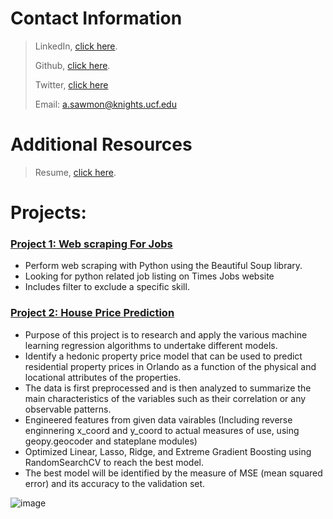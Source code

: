 
# Contact Information
> 
> LinkedIn, [click here](https://www.linkedin.com/in/sawmonabo).
> 
> Github, [click here](https://github.com/Sawmonabo).
> 
> Twitter, [click here](https://twitter.com/Sawmonabo)
>
> Email: a.sawmon@knights.ucf.edu

# Additional Resources
> Resume, [click here](https://www.linkedin.com/in/sawmonabo/overlay/1635487385096/single-media-viewer/).


# Projects:

### [Project 1:  Web scraping For Jobs](https://github.com/Sawmonabo/WebScraper/blob/main/webScraper.py)
*  Perform web scraping with Python using the Beautiful Soup library.
*  Looking for python related job listing on Times Jobs website
*  Includes filter to exclude a specific skill.


### [Project 2: House Price Prediction](https://github.com/Sawmonabo/HousePricePrediction)
* Purpose of this project is to research and apply the various machine learning regression algorithms to undertake different models.
* Identify a hedonic property price model that can be used to predict residential property prices in Orlando as a function of the physical and locational attributes of the properties. 
* The data is first preprocessed and is then analyzed to summarize the main characteristics of the variables such as their correlation or any observable patterns.
* Engineered features from given data vairables (Including reverse enginnering x_coord and y_coord to actual measures of use, using geopy.geocoder and stateplane modules)
* Optimized Linear, Lasso, Ridge, and Extreme Gradient Boosting using RandomSearchCV to reach the best model.
* The best model will be identified by the measure of MSE (mean squared error) and its accuracy to the validation set.


![image](https://user-images.githubusercontent.com/77422313/162089911-9a4bd427-f625-41de-a376-6a99b23884af.png)

